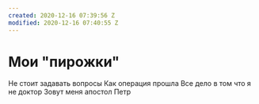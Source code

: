 ```yaml
---
created: 2020-12-16 07:39:56 Z
modified: 2020-12-16 07:40:55 Z
---
```


# Мои "пирожки"

Не стоит задавать вопросы
Как операция прошла
Все дело в том что я не доктор
Зовут меня апостол Петр